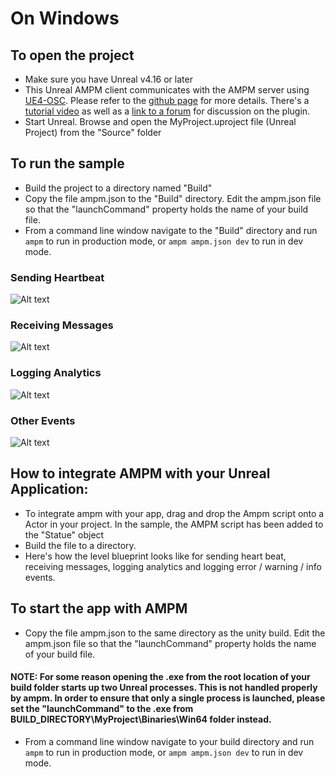 # On Windows

## To open the project
* Make sure you have Unreal v4.16 or later
* This Unreal AMPM client communicates with the AMPM server using [UE4-OSC](https://github.com/monsieurgustav/UE4-OSC). Please refer to the [github page](https://github.com/monsieurgustav/UE4-OSC) for more details. There's a [tutorial video](https://www.youtube.com/watch?v=GGGs-n-CKtY) as well as a [link to a forum](https://forums.unrealengine.com/showthread.php?49627-Plugin-OSC-for-UE4) for discussion on the plugin.
* Start Unreal. Browse and open the MyProject.uproject file (Unreal Project) from the "Source" folder

## To run the sample
* Build the project to a directory named "Build"
* Copy the file ampm.json to the "Build" directory. Edit the ampm.json file so that the "launchCommand" property holds the name of your build file.
* From a command line window navigate to the "Build" directory and run `ampm` to run in production mode, or `ampm ampm.json dev` to run in dev mode.

### Sending Heartbeat
![Alt text](https://github.com/stimulant/ampm/blob/master/samples/Unreal/Images/heart.PNG?raw=true "Sending Heartbeat Blueprint")

### Receiving Messages
![Alt text](https://github.com/stimulant/ampm/blob/master/samples/Unreal/Images/receiving.PNG?raw=true "Sending Heartbeat Blueprint")

### Logging Analytics
![Alt text](https://github.com/stimulant/ampm/blob/master/samples/Unreal/Images/analytics.PNG?raw=true "Logging Analytics Blueprint")

### Other Events
![Alt text](https://github.com/stimulant/ampm/blob/master/samples/Unreal/Images/otherevents.PNG?raw=true "Logging Other Events Blueprint")



## How to integrate AMPM with your Unreal Application:
* To integrate ampm with your app, drag and drop the Ampm script onto a Actor in your project. In the sample, the AMPM script has been added to the "Statue" object
* Build the file to a directory.
* Here's how the level blueprint looks like for sending heart beat, receiving messages, logging analytics and logging error / warning / info events.


## To start the app with AMPM
* Copy the file ampm.json to the same directory as the unity build. Edit the ampm.json file so that the "launchCommand" property holds the name of your build file. 
#### NOTE: For some reason opening the .exe from the root location of your build folder starts up two Unreal processes. This is not handled properly by ampm. In order to ensure that only a single process is launched, please set the "launchCommand" to the .exe from  BUILD_DIRECTORY\MyProject\Binaries\Win64 folder instead.
* From a command line window navigate to your build directory and run `ampm` to run in production mode, or `ampm ampm.json dev` to run in dev mode.
